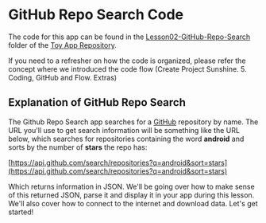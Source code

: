# GitHub Repo Search Code

The code for this app can be found in the [Lesson02-GitHub-Repo-Search](https://github.com/udacity/ud851-Exercises/tree/student/Lesson02-GitHub-Repo-Search) folder of the [Toy App Repository](https://github.com/udacity/ud851-Exercises).

If you need to a refresher on how the code is organized, please refer the concept where we introduced the code flow (Create Project Sunshine. 5. Coding, GitHub and Flow. Extras)
## Explanation of GitHub Repo Search

The Github Repo Search app searches for a [GitHub](https://github.com/) repository by name. The URL you'll use to get search information will be something like the URL below, which searches for repositories containing the word **android** and sorts by the number of **stars** the repo has:

[https://api.github.com/search/repositories?q=android&sort=stars](https://api.github.com/search/repositories?q=android&sort=stars)

Which returns information in JSON. We'll be going over how to make sense of this returned JSON, parse it and display it in your app during this lesson. We'll also cover how to connect to the internet and download data. Let's get started!

